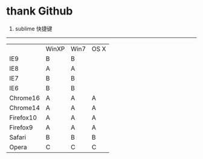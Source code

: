 thank Github
===================

 1. sublime 快捷键 
-------------------

<table width="50%">
	<tbody>
		<tr>
			<td></td>
			<td>WinXP</td>
			<td>Win7</td>
			<td>OS X</td>
		</tr>
		<tr>
			<td>IE9</td>
			<td>B</td>
			<td>B</td>
			<td></td>
		</tr>
		<tr>
			<td>IE8</td>
			<td>A</td>
			<td>A</td>
			<td></td>
		</tr>
		<tr>
			<td>IE7</td>
			<td>B</td>
			<td>B</td>
			<td></td>
		</tr>
		<tr>
			<td>IE6</td>
			<td>B</td>
			<td>B</td>
			<td></td>
		</tr>
		<tr>
			<td>Chrome16</td>
			<td>A</td>
			<td>A</td>
			<td>A</td>
		</tr>
		<tr>
			<td>Chrome14</td>
			<td>A</td>
			<td>A</td>
			<td>A</td>
		</tr>
		<tr>
			<td>Firefox10</td>
			<td>A</td>
			<td>A</td>
			<td>A</td>
		</tr>
		<tr>
			<td>Firefox9</td>
			<td>A</td>
			<td>A</td>
			<td>A</td>
		</tr>
		<tr>
			<td>Safari</td>
			<td>B</td>
			<td>B</td>
			<td>B</td>
		</tr>
		<tr>
			<td>Opera</td>
			<td>C</td>
			<td>C</td>
			<td>C</td>
		</tr>
	</tbody>
</table>